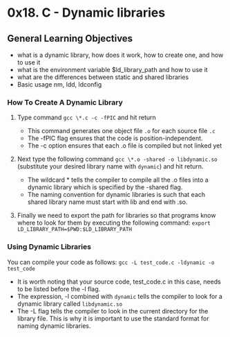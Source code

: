 # 0x18. C - Dynamic libraries

## General Learning Objectives

* what is a dynamic library, how does it work, how to create one, and how to use it
* what is the environment variable $ld_library_path and how to use it
* what are the differences between static and shared libraries
* Basic usage nm, ldd, ldconfig


### How To Create A Dynamic Library
1. Type command `gcc \*.c -c -fPIC` and hit return
	* This command generates one object file `.o` for each source file `.c`
	* The -fPIC flag ensures that the code is position-independent.
	* The -c option ensures that each .o file is compiled but not linked yet

2. Next type the following command `gcc \*.o -shared -o libdynamic.so` (substitute your desired library name with `dynamic`) and hit return.
	* The wildcard \* tells the compiler to compile all the .o files into a dynamic library which is specified by the -shared flag.
	* The naming convention for dynamic libraries is such that each shared library name must start with lib and end with .so.

3. Finally we need to export the path for libraries so that programs know where to look for them by executing the following command: `export LD_LIBRARY_PATH=$PWD:$LD_LIBRARY_PATH`


### Using Dynamic Libraries
You can compile your code as follows:
`gcc -L test_code.c -ldynamic -o test_code`

* It is worth noting that your source code, test_code.c in this case, needs to be listed before the -l flag.
* The expression, -l combined with `dynamic` tells the compiler to look for a dynamic library called `libdynamic.so`
* The -L flag tells the compiler to look in the current directory for the library file. This is why it is important to use the standard format for naming dynamic libraries.
